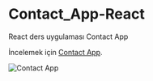 # Contact_App-React
React ders uygulaması Contact App

İncelemek için [Contact App](http://localhost:5173/).


![Contact App](https://user-images.githubusercontent.com/118208883/236693357-dab3fe66-954d-4b06-ad83-72dda34eb26e.JPG)
